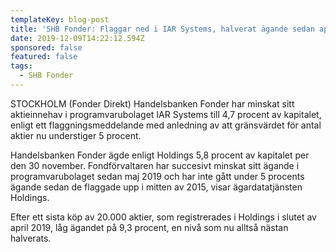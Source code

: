 ```yaml
---
templateKey: blog-post
title: 'SHB Fonder: Flaggar ned i IAR Systems, halverat ägande sedan april'
date: 2019-12-09T14:22:12.594Z
sponsored: false
featured: false
tags:
  - SHB Fonder
---
```

STOCKHOLM (Fonder Direkt) Handelsbanken Fonder har minskat sitt aktieinnehav i programvarubolaget IAR Systems till 4,7 procent av kapitalet, enligt ett flaggningsmeddelande med anledning av att gränsvärdet för antal aktier nu understiger 5 procent.



Handelsbanken Fonder ägde enligt Holdings 5,8 procent av kapitalet per den 30 november. Fondförvaltaren har succesivt minskat sitt ägande i programvarubolaget sedan maj 2019 och har inte gått under 5 procents ägande sedan de flaggade upp i mitten av 2015, visar ägardatatjänsten Holdings.



Efter ett sista köp av 20.000 aktier, som registrerades i Holdings i slutet av april 2019, låg ägandet på 9,3 procent, en nivå som nu alltså nästan halverats.
